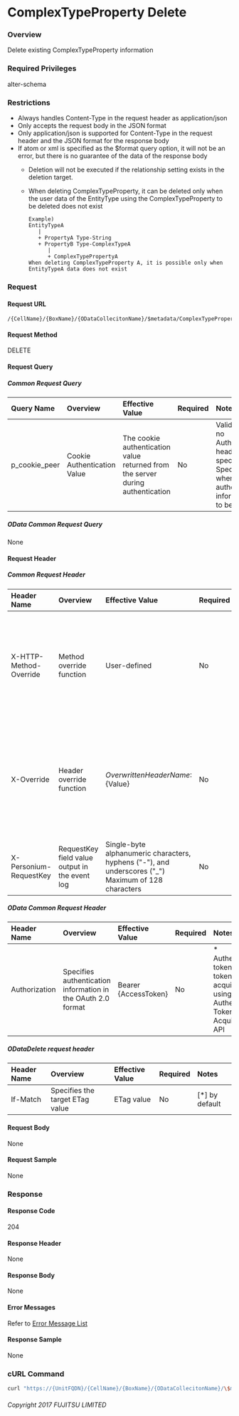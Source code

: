 # ComplexTypeProperty Delete

### Overview

Delete existing ComplexTypeProperty information

### Required Privileges

alter-schema

### Restrictions

* Always handles Content-Type in the request header as application/json
* Only accepts the request body in the JSON format
* Only application/json is supported for Content-Type in the request header and the JSON format for the response body
* If atom or xml is specified as the $format query option, it will not be an error, but there is no guarantee of the data of the response body
    * Deletion will not be executed if the relationship setting exists in the deletion target.
    * When deleting ComplexTypeProperty, it can be deleted only when the user data of the EntityType using the ComplexTypeProperty to be deleted does not exist

        ```
        Example)
        EntityTypeA
           |
           + PropertyA Type-String
           + PropertyB Type-ComplexTypeA
              |
              + ComplexTypePropertyA
        When deleting ComplexTypeProperty A, it is possible only when EntityTypeA data does not exist
        ```


### Request

#### Request URL

```
/{CellName}/{BoxName}/{ODataCollecitonName}/$metadata/ComplexTypeProperty(Name='{ComplexTypePropertyName}',_ComplexType.Name='{ComplexTypeName}')
```

#### Request Method

DELETE

#### Request Query

##### Common Request Query

|Query Name|Overview|Effective Value|Required|Notes|
|:--|:--|:--|:--|:--|
|p_cookie_peer|Cookie Authentication Value|The cookie authentication value returned from the server during authentication|No|Valid only if no Authorization header specified<br>Specify this when cookie authentication information is to be used|

##### OData Common Request Query

None

#### Request Header

##### Common Request Header

|Header Name|Overview|Effective Value|Required|Notes|
|:--|:--|:--|:--|:--|
|X-HTTP-Method-Override|Method override function|User-defined|No|Specifying this value in a request with the POST method indicates that the specified value is used as the method|
|X-Override|Header override function|${OverwrittenHeaderName}:${Value}|No|The normal HTTP header value is overwritten. Specify multiple X-Override headers for the overwriting of multiple headers|
|X-Personium-RequestKey|RequestKey field value output in the event log|Single-byte alphanumeric characters, hyphens ("-"), and underscores ("_")<br>Maximum of 128 characters|No||

##### OData Common Request Header

|Header Name|Overview|Effective Value|Required|Notes|
|:--|:--|:--|:--|:--|
|Authorization|Specifies authentication information in the OAuth 2.0 format|Bearer {AccessToken}|No|* Authentication tokens are the tokens acquired using the Authentication Token Acquisition API|

##### ODataDelete request header

|Header Name|Overview|Effective Value|Required|Notes|
|:--|:--|:--|:--|:--|
|If-Match|Specifies the target ETag value|ETag value|No|[*] by default|

#### Request Body

None

#### Request Sample

None


### Response

#### Response Code

204

#### Response Header

None

#### Response Body

None

#### Error Messages

Refer to [Error Message List](004_Error_Messages.html)

#### Response Sample

None


### cURL Command

```sh
curl "https://{UnitFQDN}/{CellName}/{BoxName}/{ODataCollecitonName}/\$metadata/ComplexTypeProperty(Name='{ComplexTypePropertyName}',_ComplexType.Name='{ComplexTypeName}')" -X DELETE -i -H 'Authorization: Bearer {AccessToken}' -H 'Accept: application/json'
```


###### Copyright 2017 FUJITSU LIMITED
